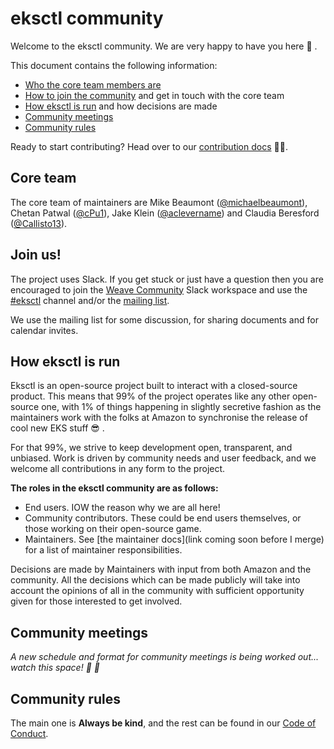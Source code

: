# eksctl community

Welcome to the eksctl community. We are very happy to have you here :tada: .

This document contains the following information:

- [Who the core team members are](#core-team)
- [How to join the community](#join-us) and get in touch with the core team
- [How eksctl is run](#how-eksctl-is-run) and how decisions are made
- [Community meetings](#community-meetings)
- [Community rules](#community-rules)

Ready to start contributing? Head over to our [contribution docs](CONTRIBUTING.md) :man_technologist:.

## Core team

The core team of maintainers are Mike Beaumont ([@michaelbeaumont](https://github.com/michaelbeaumont)),
Chetan Patwal ([@cPu1](https://github.com/cPu1)),
Jake Klein ([@aclevername](https://github.com/aclevername))
and Claudia Beresford ([@Callisto13](https://github.com/Callisto13)).

## Join us!

The project uses Slack. If you get stuck or just have a question then you are encouraged to join the
[Weave Community](https://slack.weave.works/) Slack workspace and use the
[#eksctl](https://weave-community.slack.com/messages/eksctl/) channel and/or the [mailing
list][maillist].

We use the mailing list for some discussion, for sharing documents and for calendar invites.

[maillist]: https://groups.google.com/forum/#!forum/eksctl

## How eksctl is run

Eksctl is an open-source project built to interact with a closed-source product.
This means that 99% of the project operates like any other open-source one,
with 1% of things happening in slightly secretive fashion as the maintainers
work with the folks at Amazon to synchronise the release of cool new EKS stuff :sunglasses: .

For that 99%, we strive to keep development open, transparent, and unbiased.
Work is driven by community needs and user feedback, and we welcome all contributions
in any form to the project.

**The roles in the eksctl community are as follows:**
- End users. IOW the reason why we are all here!
- Community contributors. These could be end users themselves, or those working
  on their open-source game.
- Maintainers. See [the maintainer docs](link coming soon before I merge) for a list
  of maintainer responsibilities.

Decisions are made by Maintainers with input from both Amazon and the community.
All the decisions which can be made publicly will take into account the opinions
of all in the community with sufficient opportunity given for those interested
to get involved.

## Community meetings

_A new schedule and format for community meetings is being worked out... watch this space! :space_invader: :eyes:_

## Community rules

The main one is **Always be kind**, and the rest can be found in our [Code of Conduct](CODE_OF_CONDUCT.md).

